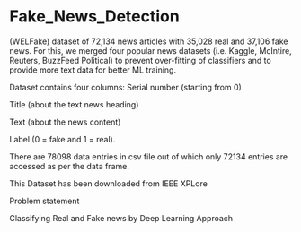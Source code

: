 # Fake_News_Detection
(WELFake) dataset of 72,134 news articles with 35,028 real and 37,106 fake news. For this, we merged four popular news datasets (i.e. Kaggle, McIntire, Reuters, BuzzFeed Political) to prevent over-fitting of classifiers and to provide more text data for better ML training.

Dataset contains four columns: Serial number (starting from 0)

 Title (about the text news heading)
 
 Text (about the news content)
 
 Label (0 = fake and 1 = real).

There are 78098 data entries in csv file out of which only 72134 entries are accessed as per the data frame.

This Dataset has been downloaded from IEEE XPLore

Problem statement

Classifying Real and Fake news by Deep Learning Approach
